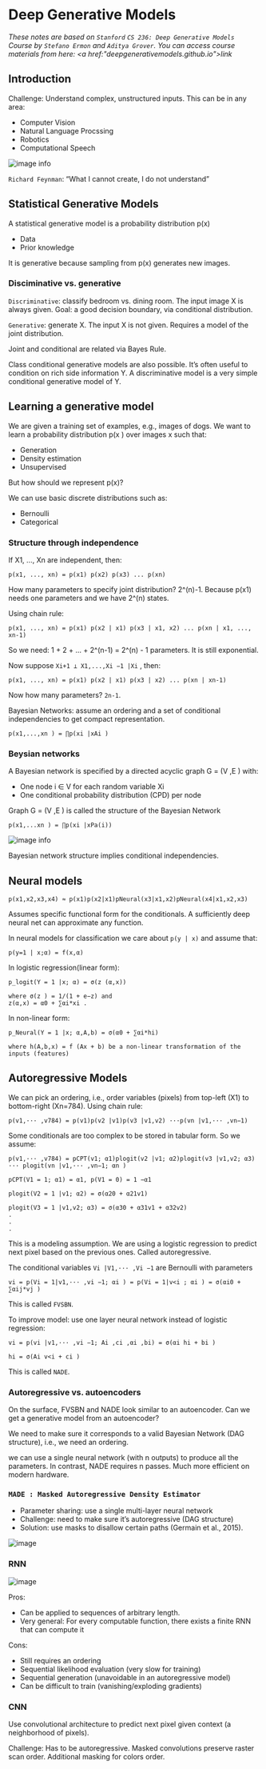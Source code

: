 # Deep Generative Models

*These notes are based on `Stanford` `CS 236: Deep Generative Models` Course by `Stefano Ermon` and `Aditya Grover`. You can access course materials from here: <a href:"deepgenerativemodels.github.io">link</a>*

## Introduction

Challenge: Understand complex, unstructured inputs. This can be in any area:
* Computer Vision
* Natural Language Procssing
* Robotics
* Computational Speech

![image info](./images/Richard.png)

`Richard Feynman`: “What I cannot create, I do not understand”

## Statistical Generative Models
A statistical generative model is a probability distribution p(x)
* Data
* Prior knowledge

It is generative because sampling from p(x) generates new images.

### Disciminative vs. generative
`Discriminative`: classify bedroom vs. dining room. The input image X is always given. Goal: a good decision boundary, via conditional distribution.

`Generative`: generate X. The input X is not given. Requires a model of the joint distribution.

Joint and conditional are related via Bayes Rule.

Class conditional generative models are also possible. It’s often useful to condition on rich side information Y. A discriminative model is a very simple conditional generative model of Y.

## Learning a generative model
We are given a training set of examples, e.g., images of dogs. We want to learn a probability distribution p(x ) over images x such that:
* Generation
* Density estimation
* Unsupervised

But how should we represent p(x)?

We can use basic discrete distributions such as:
* Bernoulli
* Categorical

### Structure through independence
If X1, ..., Xn are independent, then:
```
p(x1, ..., xn) = p(x1) p(x2) p(x3) ... p(xn)
```

How many parameters to specify joint distribution? 2^(n)-1. Because p(x1) needs one parameters and we have 2^(n) states.

Using chain rule:
```
p(x1, ..., xn) = p(x1) p(x2 | x1) p(x3 | x1, x2) ... p(xn | x1, ..., xn-1)
```

So we need: 1 + 2 + ... + 2^(n-1) = 2^(n) - 1 parameters. It is still exponential.

Now suppose `Xi+1 ⊥ X1,...,Xi −1 |Xi` , then:
```
p(x1, ..., xn) = p(x1) p(x2 | x1) p(x3 | x2) ... p(xn | xn-1)
```

Now how many parameters? `2n-1`.

Bayesian Networks: assume an ordering and a set of conditional
independencies to get compact representation.

```
p(x1,...,xn ) = ∏p(xi |xAi )
```

### Beysian networks

A Bayesian network is specified by a directed acyclic graph G = (V ,E ) with:
* One node i ∈ V for each random variable Xi
* One conditional probability distribution (CPD) per node

Graph G = (V ,E ) is called the structure of the Bayesian Network
```
p(x1,...xn ) = ∏p(xi |xPa(i))
```

![image info](./images/BN.png)

Bayesian network structure implies conditional independencies.

## Neural models
```
p(x1,x2,x3,x4) ≈ p(x1)p(x2|x1)pNeural(x3|x1,x2)pNeural(x4|x1,x2,x3)
```

Assumes specific functional form for the conditionals. A sufficiently deep neural net can approximate any function.

In neural models for classification we care about `p(y | x)` and assume that:
```
p(y=1 | x;α) = f(x,α)
```

In logistic regression(linear form):
```
p_logit(Y = 1 |x; α) = σ(z (α,x))

where σ(z ) = 1/(1 + e−z) and 
z(α,x) = α0 + ∑αi*xi .
```

In non-linear form:
```
p_Neural(Y = 1 |x; α,A,b) = σ(α0 + ∑αi*hi)

where h(A,b,x) = f (Ax + b) be a non-linear transformation of the inputs (features)
```


## Autoregressive Models

We can pick an ordering, i.e., order variables (pixels) from top-left (X1) to bottom-right (Xn=784). Using chain rule:
```
p(v1,··· ,v784) = p(v1)p(v2 |v1)p(v3 |v1,v2) ···p(vn |v1,··· ,vn−1)
```
Some conditionals are too complex to be stored in tabular form. So we assume:
```
p(v1,··· ,v784) = pCPT(v1; α1)plogit(v2 |v1; α2)plogit(v3 |v1,v2; α3) ··· plogit(vn |v1,··· ,vn−1; αn )

pCPT(V1 = 1; α1) = α1, p(V1 = 0) = 1 −α1

plogit(V2 = 1 |v1; α2) = σ(α20 + α21v1)

plogit(V3 = 1 |v1,v2; α3) = σ(α30 + α31v1 + α32v2)
.
.
.
```

This is a modeling assumption. We are using a logistic regression to predict next pixel based on the previous ones. Called autoregressive.

The conditional variables `Vi |V1,··· ,Vi −1` are Bernoulli with parameters
```
vi = p(Vi = 1|v1,··· ,vi −1; αi ) = p(Vi = 1|v<i ; αi ) = σ(αi0 + ∑αij*vj )
```
This is called `FVSBN`.

To improve model: use one layer neural network instead of logistic regression:
```
vi = p(vi |v1,··· ,vi −1; Ai ,ci ,αi ,bi) = σ(αi hi + bi )

hi = σ(Ai v<i + ci )
```

This is called `NADE`.

### Autoregressive vs. autoencoders
On the surface, FVSBN and NADE look similar to an autoencoder. Can we get a generative model from an autoencoder?

We need to make sure it corresponds to a valid Bayesian Network (DAG structure), i.e., we need an ordering.

we can use a single neural network (with n outputs) to produce all the parameters. In contrast, NADE requires n passes. Much more efficient on modern hardware.

### `MADE : Masked Autoregressive Density Estimator`

* Parameter sharing: use a single multi-layer neural network
* Challenge: need to make sure it’s autoregressive (DAG structure)
* Solution: use masks to disallow certain paths (Germain et al., 2015).

![image](https://user-images.githubusercontent.com/50926437/132952561-cf8778ad-ea4e-4c6b-8635-cf1d607f33eb.png)

### RNN
![image](https://user-images.githubusercontent.com/50926437/132952613-9ac24226-208f-45d9-a9b3-a67636d80f37.png)

Pros:
* Can be applied to sequences of arbitrary length.
* Very general: For every computable function, there exists a finite
RNN that can compute it

Cons:
* Still requires an ordering
* Sequential likelihood evaluation (very slow for training)
* Sequential generation (unavoidable in an autoregressive model)
* Can be difficult to train (vanishing/exploding gradients)

### CNN
Use convolutional architecture to predict next pixel given context (a neighborhood of pixels).

Challenge: Has to be autoregressive. Masked convolutions preserve raster scan
order. Additional masking for colors order.
